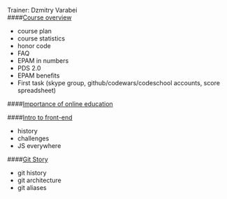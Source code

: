 Trainer: Dzmitry Varabei   
####[Course overview](http://dzmitry-varabei.github.io/front-end-course/lecture-0-course-intro/#/)
- course plan
- course statistics
- honor code
- FAQ
- EPAM in numbers
- PDS 2.0
- EPAM benefits
- First task (skype group, github/codewars/codeschool accounts, score spreadsheet)

####[Importance of online education](http://dzmitry-varabei.github.io/online-education/#/)

####[Intro to front-end](http://dzmitry-varabei.github.io/js-for-dummies/#/)
- history
- challenges
- JS everywhere

####[Git Story](http://dzmitry-varabei.github.io/front-end-course/git-story/#/)
- git history
- git architecture
- git aliases